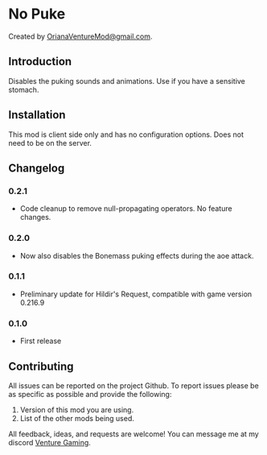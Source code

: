 # No Puke

Created by [OrianaVentureMod@gmail.com](https://github.com/OrianaVenture/VentureValheim).

## Introduction

Disables the puking sounds and animations. Use if you have a sensitive stomach.

## Installation

This mod is client side only and has no configuration options. Does not need to be on the server.

## Changelog

### 0.2.1

* Code cleanup to remove null-propagating operators. No feature changes.

### 0.2.0

* Now also disables the Bonemass puking effects during the aoe attack.

### 0.1.1

* Preliminary update for Hildir's Request, compatible with game version 0.216.9

### 0.1.0

* First release

## Contributing

All issues can be reported on the project Github. To report issues please be as specific as possible and provide the following:

1. Version of this mod you are using.
2. List of the other mods being used.

All feedback, ideas, and requests are welcome! You can message me at my discord [Venture Gaming](https://discord.gg/tAd5hapt88).
